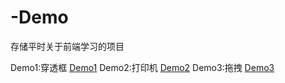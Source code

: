 # -Demo
存储平时关于前端学习的项目

Demo1:穿透框 [Demo1](https://tosmaller.github.io/JSDemo/demo1%EF%BC%9A%E7%A9%BF%E9%80%8F%E6%A1%86/Transfer.html)
Demo2:打印机 [Demo2](https://tosmaller.github.io/JSDemo/demo2%EF%BC%9A%E6%89%93%E5%AD%97%E6%9C%BA%EF%BC%88%E7%BA%AFCss%EF%BC%89/typing.html)
Demo3:拖拽 [Demo3](https://tosmaller.github.io/JSDemo/demo2%EF%BC%9A%E6%89%93%E5%AD%97%E6%9C%BA%EF%BC%88%E7%BA%AFCss%EF%BC%89/typing.html)
            
